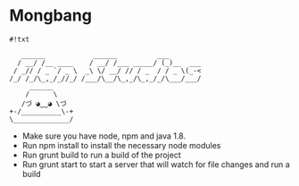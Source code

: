 # Mongbang


```
#!txt

   ______            ______          ___
  / __/ /__ ____    / __/ /___ _____/ (_)__  ___
 / _// / _ `/ _ \  _\ \/ __/ // / _  / / _ \(_-<
/_/ /_/\_,_/_//_/ /___/\__/\_,_/\_,_/_/\___/___/
     ______
    /      \
   /づ ◕‿‿◕ \づ
+-/__________\-+
\______________/

```



* Make sure you have node, npm and java 1.8.
* Run npm install to install the necessary node modules
* Run grunt build to run a build of the project
* Run grunt start to start a server that will watch for file changes and run a build